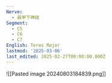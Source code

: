 ```yaml
---
Nerve:
  - 肩甲下神経
Segment:
  - C5
  - C6
  - C7
English: Teres Major
lastmod: '2025-03-06'
last_edited: 2025-02-27T00:00:00.000Z
---
```


![[Pasted image 20240803184839.png]]
